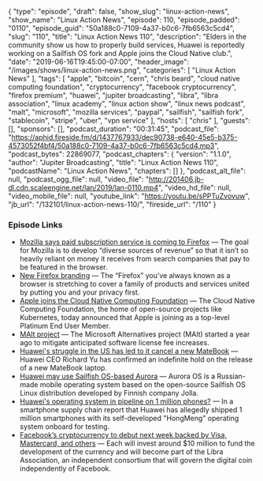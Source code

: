 {
  "type": "episode",
  "draft": false,
  "show_slug": "linux-action-news",
  "show_name": "Linux Action News",
  "episode": 110,
  "episode_padded": "0110",
  "episode_guid": "50a188c0-7109-4a37-b0c6-7fb6563c5cd4",
  "slug": "110",
  "title": "Linux Action News 110",
  "description": "Elders in the community show us how to properly build services, Huawei is reportedly working on a Sailfish OS fork and Apple joins the Cloud Native club.",
  "date": "2019-06-16T19:45:00-07:00",
  "header_image": "/images/shows/linux-action-news.png",
  "categories": [
    "Linux Action News"
  ],
  "tags": [
    "apple",
    "bitcoin",
    "cern",
    "chris beard",
    "cloud native computing foundation",
    "cryptocurrency",
    "facebook cryptocurrency",
    "firefox premium",
    "huawei",
    "jupiter broadcasting",
    "libra",
    "libra association",
    "linux academy",
    "linux action show",
    "linux news podcast",
    "malt",
    "microsoft",
    "mozilla services",
    "paypal",
    "sailfish",
    "sailfish fork",
    "stablecoin",
    "stripe",
    "uber",
    "vpn service"
  ],
  "hosts": [
    "chris"
  ],
  "guests": [],
  "sponsors": [],
  "podcast_duration": "00:31:45",
  "podcast_file": "https://aphid.fireside.fm/d/1437767933/dec90738-e640-45e5-b375-4573052f4bf4/50a188c0-7109-4a37-b0c6-7fb6563c5cd4.mp3",
  "podcast_bytes": 22869077,
  "podcast_chapters": {
    "version": "1.1.0",
    "author": "Jupiter Broadcasting",
    "title": "Linux Action News 110",
    "podcastName": "Linux Action News",
    "chapters": []
  },
  "podcast_alt_file": null,
  "podcast_ogg_file": null,
  "video_file": "http://201406.jb-dl.cdn.scaleengine.net/lan/2019/lan-0110.mp4",
  "video_hd_file": null,
  "video_mobile_file": null,
  "youtube_link": "https://youtu.be/sPPTuZvovuw",
  "jb_url": "/132101/linux-action-news-110/",
  "fireside_url": "/110"
}


### Episode Links

  * [Mozilla says paid subscription service is coming to Firefox](https://www.theverge.com/2019/6/10/18660344/firefox-subscription-paid-service-vpn-cloud-storage-release-date "Mozilla says paid subscription service is coming to Firefox") — The goal for Mozilla is to develop “diverse sources of revenue” so that it isn’t so heavily reliant on money it receives from search companies that pay to be featured in the browser.
  * [New Firefox branding](https://blog.mozilla.org/press-uk/2019/06/11/firefox-the-evolution-of-a-brand/ "New Firefox branding") — The “Firefox” you’ve always known as a browser is stretching to cover a family of products and services united by putting you and your privacy first.
  * [Apple joins the Cloud Native Computing Foundation](https://techcrunch.com/2019/06/11/apple-joins-the-open-source-cloud-native-computing-foundation/ "Apple joins the Cloud Native Computing Foundation") — The Cloud Native Computing Foundation, the home of open-source projects like Kubernetes, today announced that Apple is joining as a top-level Platinum End User Member.
  * [MAlt project](https://home.cern/news/news/computing/malt-project "MAlt project") — The Microsoft Alternatives project (MAlt) started a year ago to mitigate anticipated software license fee increases.
  * [Huawei's struggle in the US has led to it cancel a new MateBook](https://www.techradar.com/news/huaweis-struggle-in-the-us-has-led-to-it-cancel-a-new-matebook "Huawei's struggle in the US has led to it cancel a new MateBook") — Huawei CEO Richard Yu has confirmed an indefinite hold on the release of a new MateBook laptop.
  * [Huawei may use Sailfish OS-based Aurora](https://www.xda-developers.com/huawei-aurora-salfish-os-fork-android-alternative/ "Huawei may use Sailfish OS-based Aurora") — Aurora OS is a Russian-made mobile operating system based on the open-source Sailfish OS Linux distribution developed by Finnish company Jolla.
  * [Huawei's operating system in pipeline on 1 million phones?](http://www.chinadaily.com.cn/a/201906/11/WS5cfeeebda31017657723067f.html "Huawei's operating system in pipeline on 1 million phones?") — In a smartphone supply chain report that Huawei has allegedly shipped 1 million smartphones with its self-developed "HongMeng" operating system onboard for testing.
  * [Facebook’s cryptocurrency to debut next week backed by Visa, Mastercard, and others](https://www.theverge.com/2019/6/14/18678785/facebook-libra-cryptocurrency-visa-mastercard-uber-paypal-stripe-association-consortium "Facebook’s cryptocurrency to debut next week backed by Visa, Mastercard, and others") — Each will invest around $10 million to fund the development of the currency and will become part of the Libra Association, an independent consortium that will govern the digital coin independently of Facebook. 


